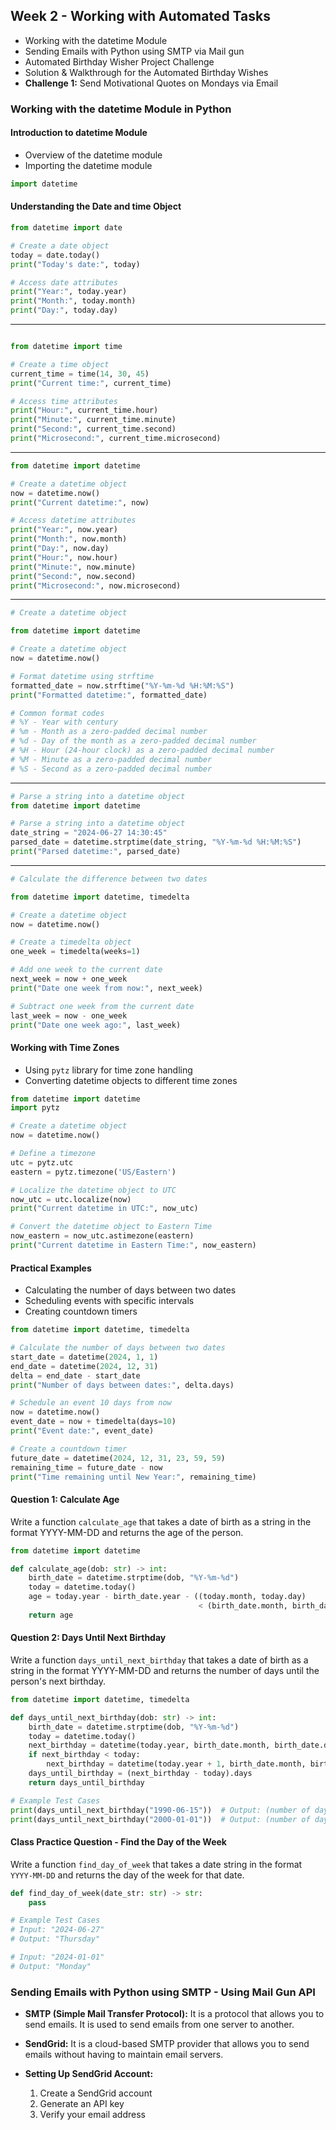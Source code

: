 ## Week 2 - Working with Automated Tasks

- Working with the datetime Module
- Sending Emails with Python using SMTP via Mail gun
- Automated Birthday Wisher Project Challenge
- Solution & Walkthrough for the Automated Birthday Wishes
- **Challenge 1:** Send Motivational Quotes on Mondays via Email

### Working with the datetime Module in Python

#### Introduction to datetime Module

- Overview of the datetime module
- Importing the datetime module

```python
import datetime
```

#### Understanding the Date and time Object

```python
from datetime import date

# Create a date object
today = date.today()
print("Today's date:", today)

# Access date attributes
print("Year:", today.year)
print("Month:", today.month)
print("Day:", today.day)
```

---

```python

from datetime import time

# Create a time object
current_time = time(14, 30, 45)
print("Current time:", current_time)

# Access time attributes
print("Hour:", current_time.hour)
print("Minute:", current_time.minute)
print("Second:", current_time.second)
print("Microsecond:", current_time.microsecond)

```

---

```python
from datetime import datetime

# Create a datetime object
now = datetime.now()
print("Current datetime:", now)

# Access datetime attributes
print("Year:", now.year)
print("Month:", now.month)
print("Day:", now.day)
print("Hour:", now.hour)
print("Minute:", now.minute)
print("Second:", now.second)
print("Microsecond:", now.microsecond)
```

---

```python
# Create a datetime object

from datetime import datetime

# Create a datetime object
now = datetime.now()

# Format datetime using strftime
formatted_date = now.strftime("%Y-%m-%d %H:%M:%S")
print("Formatted datetime:", formatted_date)

# Common format codes
# %Y - Year with century
# %m - Month as a zero-padded decimal number
# %d - Day of the month as a zero-padded decimal number
# %H - Hour (24-hour clock) as a zero-padded decimal number
# %M - Minute as a zero-padded decimal number
# %S - Second as a zero-padded decimal number
```

---

```python
# Parse a string into a datetime object
from datetime import datetime

# Parse a string into a datetime object
date_string = "2024-06-27 14:30:45"
parsed_date = datetime.strptime(date_string, "%Y-%m-%d %H:%M:%S")
print("Parsed datetime:", parsed_date)
```

---

```python
# Calculate the difference between two dates

from datetime import datetime, timedelta

# Create a datetime object
now = datetime.now()

# Create a timedelta object
one_week = timedelta(weeks=1)

# Add one week to the current date
next_week = now + one_week
print("Date one week from now:", next_week)

# Subtract one week from the current date
last_week = now - one_week
print("Date one week ago:", last_week)
```

#### Working with Time Zones

- Using `pytz` library for time zone handling
- Converting datetime objects to different time zones

```python
from datetime import datetime
import pytz

# Create a datetime object
now = datetime.now()

# Define a timezone
utc = pytz.utc
eastern = pytz.timezone('US/Eastern')

# Localize the datetime object to UTC
now_utc = utc.localize(now)
print("Current datetime in UTC:", now_utc)

# Convert the datetime object to Eastern Time
now_eastern = now_utc.astimezone(eastern)
print("Current datetime in Eastern Time:", now_eastern)
```

#### Practical Examples

- Calculating the number of days between two dates
- Scheduling events with specific intervals
- Creating countdown timers

```python
from datetime import datetime, timedelta

# Calculate the number of days between two dates
start_date = datetime(2024, 1, 1)
end_date = datetime(2024, 12, 31)
delta = end_date - start_date
print("Number of days between dates:", delta.days)

# Schedule an event 10 days from now
now = datetime.now()
event_date = now + timedelta(days=10)
print("Event date:", event_date)

# Create a countdown timer
future_date = datetime(2024, 12, 31, 23, 59, 59)
remaining_time = future_date - now
print("Time remaining until New Year:", remaining_time)
```

#### Question 1: Calculate Age

Write a function `calculate_age` that takes a date of birth as a string in the format YYYY-MM-DD and returns the age of the person.

```python
from datetime import datetime

def calculate_age(dob: str) -> int:
    birth_date = datetime.strptime(dob, "%Y-%m-%d")
    today = datetime.today()
    age = today.year - birth_date.year - ((today.month, today.day)
                                          < (birth_date.month, birth_date.day))
    return age
```

#### Question 2: Days Until Next Birthday

Write a function `days_until_next_birthday` that takes a date of birth as a string in the format YYYY-MM-DD and returns the number of days until the person's next birthday.

```python
from datetime import datetime, timedelta

def days_until_next_birthday(dob: str) -> int:
    birth_date = datetime.strptime(dob, "%Y-%m-%d")
    today = datetime.today()
    next_birthday = datetime(today.year, birth_date.month, birth_date.day)
    if next_birthday < today:
        next_birthday = datetime(today.year + 1, birth_date.month, birth_date.day)
    days_until_birthday = (next_birthday - today).days
    return days_until_birthday

# Example Test Cases
print(days_until_next_birthday("1990-06-15"))  # Output: (number of days until June 15, 2024)
print(days_until_next_birthday("2000-01-01"))  # Output: (number of days until January 1, 2025)
```

#### Class Practice Question - Find the Day of the Week

Write a function `find_day_of_week` that takes a date string in the format `YYYY-MM-DD` and returns the day of the week for that date.

```python
def find_day_of_week(date_str: str) -> str:
    pass

# Example Test Cases
# Input: "2024-06-27"
# Output: "Thursday"

# Input: "2024-01-01"
# Output: "Monday"

```

### Sending Emails with Python using SMTP - Using Mail Gun API

- **SMTP (Simple Mail Transfer Protocol):** It is a protocol that allows you to send emails. It is used to send emails from one server to another.

- **SendGrid:** It is a cloud-based SMTP provider that allows you to send emails without having to maintain email servers.

- **Setting Up SendGrid Account:**
  1. Create a SendGrid account
  2. Generate an API key
  3. Verify your email address
